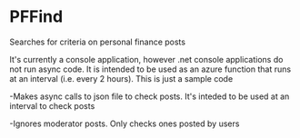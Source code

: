 # PFFind
Searches for criteria on personal finance posts

It's currently a console application, however .net console applications do not run async code. It is intended to be used as an azure function that runs at an interval (i.e. every 2 hours). This is just a sample code

-Makes async calls to json file to check posts. It's inteded to be used at an interval to check posts

-Ignores moderator posts. Only checks ones posted by users

